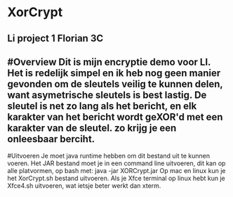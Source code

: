# XorCrypt
Li project 1 Florian 3C
---------------------------------------------------------------------------------
#Overview
Dit is mijn encryptie demo voor LI. Het is redelijk simpel en ik heb nog geen manier gevonden om de sleutels veilig te kunnen delen, want asymetrische sleutels is best lastig. De sleutel is net zo lang als het bericht, en elk karakter van het bericht wordt geXOR'd met een karakter van de sleutel. zo krijg je een onleesbaar berciht.
---------------------------------------------------------------------------------
#Uitvoeren
Je moet java runtime hebben om dit bestand uit te kunnen voeren.
Het JAR bestand moet je in een command line uitvoeren, dit kan op alle platvormen, op bash met:
java -jar XORCrypt.jar
Op mac en linux kun je het XorCrypt.sh bestand uitvoeren.
Als je Xfce terminal op linux hebt kun je Xfce4.sh uitvoeren, wat ietsje beter werkt dan xterm.
